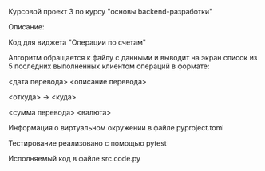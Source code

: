 Курсовой проект 3 по курсу "основы backend-разработки" 


Описание:  

Код для виджета "Операции по счетам"  

Алгоритм обращается к файлу с данными и выводит на экран список из 5 последних выполненных клиентом операций в формате:  

<дата перевода> <описание перевода>  

<откуда> -> <куда>  

<сумма перевода> <валюта>  
  
Информация о виртуальном окружении в файле pyproject.toml  

Тестирование реализовано с помощью pytest  

Исполняемый код в файле src.code.py


